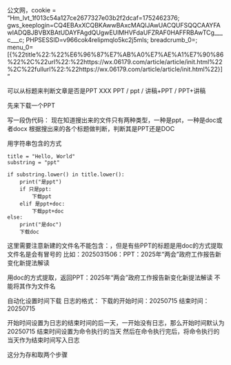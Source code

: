 公文网，cookie = “Hm_lvt_1f013c54a127ce2677327e03b2f2dcaf=1752462376; gws_keeplogin=CQ4EBAxXCQBKAwwBAxcMAQlJAwUACQUFSQQCAAYFAwIADQBJBVBXBAtUDAYFAgdQUgwEUlMHVFdaUFZRAF0HAFFRBAwTCg___c___c; PHPSESSID=v966cok4relipmqlo5kc2j5mls; breadcrumb_0=; menu_0=[{%22title%22:%22%E6%96%87%E7%AB%A0%E7%AE%A1%E7%90%86%22%2C%22url%22:%22https://wx.06179.com/article/article/init.html%22%2C%22fullurl%22:%22https://wx.06179.com/article/article/init.html%22}]”

可以从标题来判断文章是否是PPT
XXX PPT / ppt / 讲稿+PPT / PPT+讲稿

先来下载一个PPT

写一段伪代码：
现在知道搜出来的文件只有两种类型，一种是ppt，一种是doc或者docx
根据搜出来的各个标题做判断，判断其是PPT还是DOC

用字符串包含的方式
```pytho
title = "Hello, World"
substring = "ppt"

if substring.lower() in title.lower():
    print("是ppt")
    if 只是ppt:
        下载ppt
    elif 是ppt+doc:
        下载ppt+doc
else:
    print("是doc")
    下载doc
```

这里需要注意新建的文件名不能包含：，但是有些PPT的标题是用doc的方式提取文件名是会有冒号的
比如：2025031506：PPT：2025年“两会”政府工作报告新变化新提法解读

用doc的方式提取，返回PPT：2025年“两会”政府工作报告新变化新提法解读
不能将其作为文件名

自动化设置时间下载
日志的格式：
下载的开始时间：20250715 结束时间：20250715

开始时间设置为日志的结束时间的后一天，一开始没有日志，那么开始时间默认为20250715
结束时间设置为命令执行的当天
然后在命令执行完后，将命令执行的当天作为结束时间写入日志

这分为存和取两个步骤
